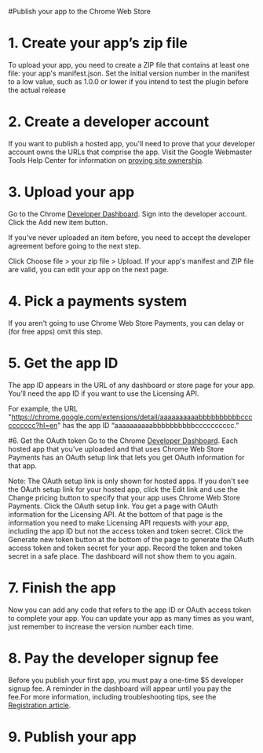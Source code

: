 #Publish your app to the Chrome Web Store

# 1. Create your app’s zip file
  To upload your app, you need to create a ZIP file that contains at least one file: your app's     manifest.json. Set the initial version number in the manifest to a low value, such as 1.0.0 or lower if you intend to test the plugin before the actual release

# 2. Create a developer account
 If you want to publish a hosted app, you'll need to prove that your developer account owns the URLs that comprise the app. Visit the Google Webmaster Tools Help Center for information on [proving site ownership](https://support.google.com/webmasters/answer/34592?hl=en).

# 3. Upload your app
Go to the Chrome [Developer Dashboard](https://chrome.google.com/webstore/developer/dashboard).
Sign into the developer account.
Click the Add new item button.

If you've never uploaded an item before, you need to accept the developer agreement before going to the next step.

Click Choose file > your zip file > Upload. If your app's manifest and ZIP file are valid, you can edit your app on the next page.

# 4. Pick a payments system

If you aren't going to use Chrome Web Store Payments, you can delay or (for free apps) omit this step.

# 5. Get the app ID

The app ID appears in the URL of any dashboard or store page for your app. You’ll need the app ID if you want to use the Licensing API.

For example, the URL "https://chrome.google.com/extensions/detail/aaaaaaaaaabbbbbbbbbbcccccccccc?hl=en" has the app ID “aaaaaaaaaabbbbbbbbbbcccccccccc.”


#6. Get the OAuth token
Go to the Chrome [Developer Dashboard](https://chrome.google.com/webstore/developer/dashboard). Each hosted app that you've uploaded and that uses Chrome Web Store Payments has an OAuth setup link that lets you get OAuth information for that app.

Note: The OAuth setup link is only shown for hosted apps. If you don't see the OAuth setup link for your hosted app, click the Edit link and use the Change pricing button to specify that your app uses Chrome Web Store Payments.
Click the OAuth setup link. You get a page with OAuth information for the Licensing API. At the bottom of that page is the information you need to make Licensing API requests with your app, including the app ID but not the access token and token secret.
Click the Generate new token button at the bottom of the page to generate the OAuth access token and token secret for your app.
Record the token and token secret in a safe place. The dashboard will not show them to you again.

# 7. Finish the app
Now you can add any code that refers to the app ID or OAuth access token to complete your app. You can update your app as many times as you want, just remember to increase the version number each time.

# 8. Pay the developer signup fee
Before you publish your first app, you must pay a one-time $5 developer signup fee. A reminder in the dashboard will appear until you pay the fee.For more information, including troubleshooting tips, see the [Registration article](https://developer.chrome.com/webstore?visit_id=1-636097005655114165-1457965878&rd=2).

# 9. Publish your app






